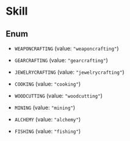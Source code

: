 

# Skill

## Enum


* `WEAPONCRAFTING` (value: `"weaponcrafting"`)

* `GEARCRAFTING` (value: `"gearcrafting"`)

* `JEWELRYCRAFTING` (value: `"jewelrycrafting"`)

* `COOKING` (value: `"cooking"`)

* `WOODCUTTING` (value: `"woodcutting"`)

* `MINING` (value: `"mining"`)

* `ALCHEMY` (value: `"alchemy"`)

* `FISHING` (value: `"fishing"`)



